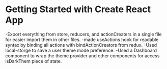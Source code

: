 # Getting Started with Create React App
-Export everything from store, reducers, and actionCreaters in a single file for easier import them in other files.
-made useActions hook for readable syntax by binding all actions with bindActionCreators from redux.
-Used local-storge to save a user theme mode preference.
-Used a Dashboard component to wrap the theme provider and other components for access isDarkThem piece of state.



